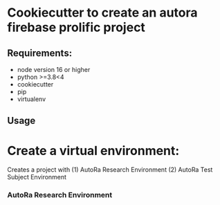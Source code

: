 # Cookiecutter to create an autora firebase prolific project

## Requirements:

- node version 16 or higher
- python >=3.8<4
- cookiecutter
- pip
- virtualenv

## Usage

# Create a virtual environment:


Creates a project with
(1) AutoRa Research Environment
(2) AutoRa Test Subject Environment

### AutoRa Research Environment


